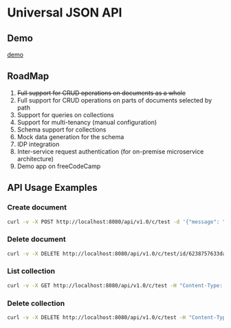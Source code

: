 # Universal JSON API

## Demo

[demo](https://universal-json-api.herokuapp.com/)

## RoadMap

1. ~~Full support for CRUD operations on documents as a whole~~
2. Full support for CRUD operations on parts of documents selected by path
3. Support for queries on collections
4. Support for multi-tenancy (manual configuration)
5. Schema support for collections
6. Mock data generation for the schema
7. IDP integration
8. Inter-service request authentication (for on-premise microservice architecture)
9. Demo app on freeCodeCamp

## API Usage Examples

### Create document

```bash
curl -v -X POST http://localhost:8080/api/v1.0/c/test -d '{"message": "hello world"}' -H "Content-Type: application/json"
```

### Delete document

```bash
curl -v -X DELETE http://localhost:8080/api/v1.0/c/test/id/6238757633da222eadc7440c -H "Content-Type: application/json"
```

### List collection

```bash
curl -v -X GET http://localhost:8080/api/v1.0/c/test -H "Content-Type: application/json"
```


### Delete collection

```bash
curl -v -X DELETE http://localhost:8080/api/v1.0/c/test -H "Content-Type: application/json"
```
